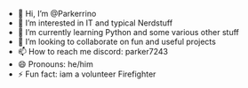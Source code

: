 - 👋 Hi, I’m @Parkerrino
- 👀 I’m interested in IT and typical Nerdstuff
- 🌱 I’m currently learning Python and some various other stuff
- 💞️ I’m looking to collaborate on fun and useful projects
- 📫 How to reach me discord: parker7243
- 😄 Pronouns: he/him
- ⚡ Fun fact: iam a volunteer Firefighter

<!---
Parkerrino/Parkerrino is a ✨ special ✨ repository because its `README.md` (this file) appears on your GitHub profile.
You can click the Preview link to take a look at your changes.
--->

